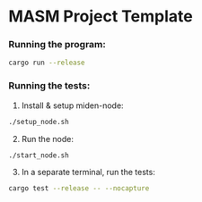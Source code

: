 # MASM Project Template

### Running the program:
```bash
cargo run --release
```

### Running the tests:
1) Install & setup miden-node:
```bash
./setup_node.sh
```

2) Run the node: 
```bash
./start_node.sh
```

3) In a separate terminal, run the tests:
```bash
cargo test --release -- --nocapture
```